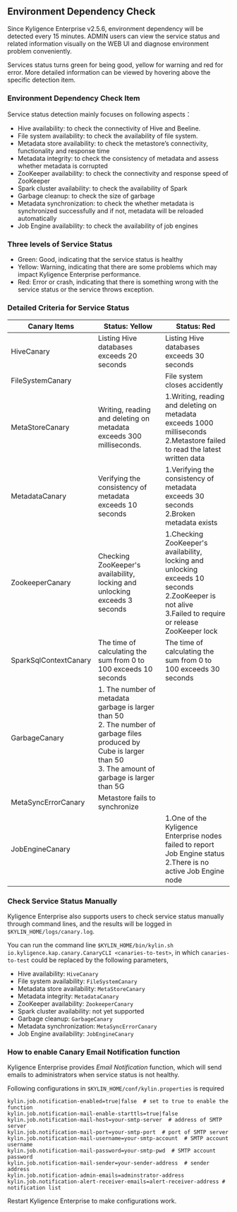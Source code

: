 ## Environment Dependency Check

Since Kyligence Enterprise v2.5.6, environment dependency will be detected every 15 minutes. ADMIN users can view the service status and related information visually on the WEB UI and diagnose environment problem conveniently.

Services status turns green for being good, yellow for warning and red for error. More detailed information can be viewed by hovering above the specific detection item.

### Environment Dependency Check Item

Service status detection mainly focuses on following aspects：

- Hive availability: to check the connectivity of Hive and Beeline.
- File system availability: to check the availability of file system.
- Metadata store availability: to check the metastore’s connectivity, functionality and response time 
- Metadata integrity: to check the consistency of metadata and assess whether metadata is corrupted
- ZooKeeper availability: to check the connectivity and response speed of ZooKeeper
- Spark cluster availability: to check the availability of Spark 
- Garbage cleanup: to check the size of garbage
- Metadata synchronization: to check the whether metadata is synchronized successfully and if not, metadata will be reloaded automatically
- Job Engine availability: to check the availability of job engines

### Three levels of Service Status 

- Green: Good, indicating that the service status is healthy
- Yellow: Warning, indicating that there are some problems which may impact Kyligence Enterprise performance.
- Red: Error or crash, indicating that there is something wrong with the service status or the service throws exception. 


### Detailed Criteria for Service Status

| Canary Items          | Status: Yellow                                               | Status: Red                                                  |
| --------------------- | ------------------------------------------------------------ | ------------------------------------------------------------ |
| HiveCanary            | Listing Hive databases exceeds 20 seconds                    | Listing Hive databases exceeds 30 seconds                    |
| FileSystemCanary            |    | File system closes accidently   |
| MetaStoreCanary       | Writing, reading and deleting on metadata exceeds 300 milliseconds. | 1.Writing, reading and deleting on metadata exceeds 1000 milliseconds <br>2.Metastore failed to read the latest written data |
| MetadataCanary        | Verifying the consistency of metadata exceeds 10 seconds     | 1.Verifying the consistency of metadata exceeds 30 seconds<br>2.Broken metadata exists |
| ZookeeperCanary       | Checking ZooKeeper's availability, locking and unlocking exceeds 3 seconds | 1.Checking ZooKeeper's availability, locking and unlocking exceeds 10 seconds <br>2.ZooKeeper is not alive <br>3.Failed to require or release ZooKeeper lock |
| SparkSqlContextCanary | The time of calculating the sum from 0 to 100 exceeds 10 seconds | The time of calculating the sum from 0 to 100 exceeds 30 seconds |
| GarbageCanary         | 1. The number of metadata garbage is larger than 50 <br>2. The number of garbage files produced by Cube is larger than 50<br>3. The amount of garbage is larger  than 5G |                                                              |
| MetaSyncErrorCanary   | Metastore fails to synchronize                               |                                                              |
| JobEngineCanary       |                                                              | 1.One of the Kyligence Enterprise nodes failed to report Job Engine status<br>2.There is no active Job Engine node |

### Check Service Status Manually

Kyligence Enterprise also supports users to check service status manually through command lines, and the results will be logged in `$KYLIN_HOME/logs/canary.log`.

You can run the command line `$KYLIN_HOME/bin/kylin.sh io.kyligence.kap.canary.CanaryCLI <canaries-to-test>`, in which  `canaries-to-test` could be replaced by the following parameters,

- Hive availability: `HiveCanary`
- File system availability: `FileSystemCanary`
- Metadata store availability: `MetaStoreCanary`
- Metadata integrity: `MetadataCanary`
- ZooKeeper availability: `ZookeeperCanary`
- Spark cluster availability:  not yet supported
- Garbage cleanup: `GarbageCanary`
- Metadata synchronization: `MetaSyncErrorCanary`
- Job Engine availability: `JobEngineCanary`


### How to enable Canary Email Notification function

Kyligence Enterprise provides *Email Notification* function, which will send emails to administrators when service status is not healthy.

Following configurations in `$KYLIN_HOME/conf/kylin.properties` is required

```
kylin.job.notification-enabled=true|false  # set to true to enable the function
kylin.job.notification-mail-enable-starttls=true|false    
kylin.job.notification-mail-host=your-smtp-server  # address of SMTP server
kylin.job.notification-mail-port=your-smtp-port  # port of SMTP server
kylin.job.notification-mail-username=your-smtp-account  # SMTP account username
kylin.job.notification-mail-password=your-smtp-pwd  # SMTP account password
kylin.job.notification-mail-sender=your-sender-address  # sender address
kylin.job.notification-admin-emails=adminstrator-address
kylin.job.notification-alert-receiver-emails=alert-receiver-address # notification list
```

Restart Kyligence Enterprise to make configurations work.
